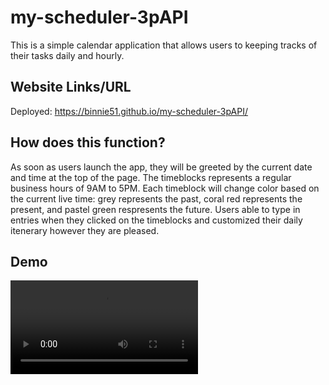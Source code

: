 # my-scheduler-3pAPI
This is a simple calendar application that allows users to keeping tracks of their tasks daily and hourly. 

## Website Links/URL
Deployed: https://binnie51.github.io/my-scheduler-3pAPI/

## How does this function?
As soon as users launch the app, they will be greeted by the current date and time at the top of the page. The timeblocks represents a regular business hours of 9AM to 5PM. Each timeblock will change color based on the current live time: grey represents the past, coral red represents the present, and pastel green respresents the future.
Users able to type in entries when they clicked on the timeblocks and customized their daily itenerary however they are pleased.  

## Demo
![short demo](./video%20demo/Work%20Day%20Scheduler.webm)

